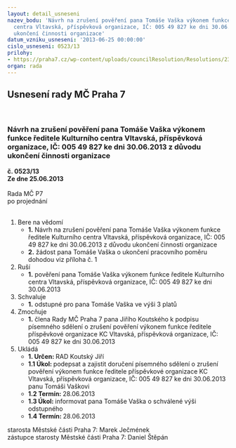 ```yaml
---
layout: detail_usneseni
nazev_bodu: 'Návrh na zrušení pověření pana Tomáše Vaška výkonem funkce ředitele Kulturního
  centra Vltavská, příspěvková organizace, IČ: 005 49 827 ke dni 30.06.2013 z důvodu
  ukončení činnosti organizace'
datum_vzniku_usneseni: '2013-06-25 00:00:00'
cislo_usneseni: 0523/13
prilohy:
- https://praha7.cz/wp-content/uploads/councilResolution/Resolutions/23858/35-13-zru%c5%a1en%c3%ad_pov%c4%9b%c5%99en%c3%ad_va%c5%a1ek.doc
organ: rada
---
```

<div id="ucUsn_pList" class="usn">
	<span><h2>Usnesení rady MČ Praha 7 </h2>
<br></span><div class="standBody">
<span><h3>Návrh na zrušení pověření pana Tomáše Vaška výkonem funkce ředitele Kulturního centra Vltavská, příspěvková organizace, IČ: 005 49 827 ke dni 30.06.2013 z důvodu ukončení činnosti organizace</h3></span><div class="center">
		<strong>č. 0523/13</strong><br>
	</div>
<div class="center">
		<strong>Ze dne 25.06.2013</strong><br><br>
	</div>Rada MČ P7<br> po projednání<br><br><ol>
<li>Bere na vědomí<ul>
<li>
<strong>1.</strong> Návrh na zrušení pověření pana Tomáše Vaška výkonem funkce ředitele Kulturního centra Vltavská, příspěvková organizace, IČ: 005 49 827 ke dni 30.06.2013 z důvodu ukončení činnosti organizace</li>
<li>
<strong>2.</strong> žádost pana Tomáše Vaška o ukončení pracovního poměru dohodou viz příloha č. 1</li>
</ul>
</li>
<li>Ruší<ul><li>
<strong>1.</strong> pověření pana Tomáše Vaška výkonem funkce ředitele Kulturního centra Vltavská, příspěvková organizace, IČ: 005 49 827 ke dni 30.06.2013</li></ul>
</li>
<li>Schvaluje<ul><li>
<strong>1.</strong> odstupné pro pana Tomáše Vaška ve výši 3 platů</li></ul>
</li>
<li>Zmocňuje<ul><li>
<strong>1.</strong> člena Rady MČ Praha 7 pana Jiřího Koutského k podpisu písemného sdělení o zrušení pověření výkonem funkce ředitele příspěvkové organizace KC Vltavská, příspěvková organizace, IČ: 005 49 827 ke dni 30.06.2013       </li></ul>
</li>
<li>Ukládá<ul>
<li>
<strong>1. Určen: </strong>RAD Koutský Jiří</li>
<li>
<strong>1.1 Úkol: </strong>podepsat a zajistit doručení písemného sdělení o zrušení pověření výkonem funkce ředitele příspěvkové organizace KC Vltavská, příspěvková organizace, IČ: 005 49 827 ke dni 30.06.2013 panu Tomáši Vaškovi</li>
<li>
<strong>1.2 Termín: </strong>28.06.2013</li>
<li>
<strong>1.3 Úkol: </strong>informovat pana Tomáše Vaška o schválené výši odstupného </li>
<li>
<strong>1.4 Termín: </strong>28.06.2013</li>
</ul>
</li>
</ol>starosta Městské části Praha 7: Marek Ječmének<br>zástupce starosty Městské části Praha 7: Daniel Štěpán 
</div>
</div>